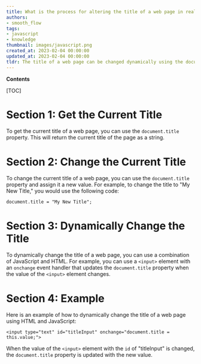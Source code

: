 ```yaml
---
title: What is the process for altering the title of a web page in real time?
authors:
- smooth_flow
tags:
- javascript
- knowledge
thumbnail: images/javascript.png
created_at: 2023-02-04 00:00:00
updated_at: 2023-02-04 00:00:00
tldr: The title of a web page can be changed dynamically using the document.title property in Javascript.
---
```


**Contents**

[TOC]

# Section 1: Get the Current Title

To get the current title of a web page, you can use the `document.title` property. This will return the current title of the page as a string.

# Section 2: Change the Current Title

To change the current title of a web page, you can use the `document.title` property and assign it a new value. For example, to change the title to "My New Title," you would use the following code:

```
document.title = "My New Title";
```

# Section 3: Dynamically Change the Title

To dynamically change the title of a web page, you can use a combination of JavaScript and HTML. For example, you can use a `<input>` element with an `onchange` event handler that updates the `document.title` property when the value of the `<input>` element changes.

# Section 4: Example

Here is an example of how to dynamically change the title of a web page using HTML and JavaScript:

```
<input type="text" id="titleInput" onchange="document.title = this.value;">
```

When the value of the `<input>` element with the `id` of "titleInput" is changed, the `document.title` property is updated with the new value.
